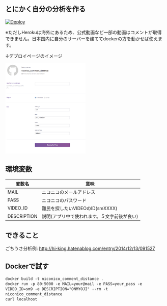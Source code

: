 とにかく自分の分析を作る
--------------------

[![Deploy](https://www.herokucdn.com/deploy/button.png)](https://heroku.com/deploy)

※ただしHerokuは海外にあるため、公式動画など一部の動画はコメントが取得できません。日本国内に自分のサーバーを建ててdockerの方を動かせば使えます。

↓デプロイページのイメージ

<img width="50%" src="https://raw.githubusercontent.com/Hi-king/niconico_comment_distance/master/README/deploy.png" >

環境変数
--------------
|変数名|意味|
|----|----|
|MAIL|ニコニコのメールアドレス|
|PASS|ニコニコのパスワード|
|VIDEO_ID|難民を探したいVIDEOのID(smXXXX)|
|DESCRIPTION|説明(アプリ中で使われます。５文字前後が良い)|


できること
---------------

ごちうさ分析例: <http://hi-king.hatenablog.com/entry/2014/12/13/091527>



Dockerで試す
---------------

```
docker build -t niconico_comment_distance .
docker run -p 80:5000 -e MAIL=your@mail -e PASS=your_pass -e VIDEO_ID=sm9 -e DESCRIPTION="ONMYOJI" --rm -t niconico_comment_distance
curl localhost
```
